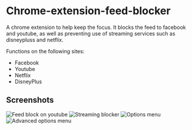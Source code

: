 # Chrome-extension-feed-blocker

A chrome extension to help keep the focus. It blocks the feed to facebook and youtube, as well as preventing use of streaming services such as disneypluss and netflix.


Functions on the following sites:
- Facebook
- Youtube
- Netflix
- DisneyPlus

## Screenshots 

![Feed block on youtube](screenshots/Screenshots_youtube.png)
![Streaming blocker](sreenshots/Screenshot_streaming.png)
![Options menu](sreenshots/Screenshot_opt.png)
![Advanced options menu](sreenshots/Screenshot_advOpt.png)



